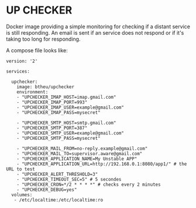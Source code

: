 
# UP CHECKER

Docker image providing a simple monitoring for checking if a distant service is still responding.
An email is sent if an service does not respond or if it's taking too long for responding.

A compose file looks like:

    version: '2'
    
    services:
    
      upchecker:
        image: btheu/upchecker
        environment:
        - "UPCHECKER_IMAP_HOST=imap.gmail.com"
        - "UPCHECKER_IMAP_PORT=993"
        - "UPCHECKER_IMAP_USER=example@gmail.com"
        - "UPCHECKER_IMAP_PASS=mysecret"
        
        - "UPCHECKER_SMTP_HOST=smtp.gmail.com"
        - "UPCHECKER_SMTP_PORT=387"
        - "UPCHECKER_SMTP_USER=example@gmail.com"
        - "UPCHECKER_SMTP_PASS=mysecret"
        
        - "UPCHECKER_MAIL_FROM=no-reply.example@gmail.com"
        - "UPCHECKER_MAIL_TO=supervisor.aware@gmail.com"
        - "UPCHECKER_APPLICATION_NAME=My Unstable APP"
        - "UPCHECKER_APPLICATION_URL=http://192.168.0.1:8080/app1/" # the URL to test
        - "UPCHECKER_ALERT_THRESHOLD=3"
        - "UPCHECKER_TIMEOUT_SEC=5" # 5 secondes
        - "UPCHECKER_CRON=*/2 * * * *" # checks every 2 minutes
        - "UPCHECKER_DEBUG=yes"
      volumes:
       - /etc/localtime:/etc/localtime:ro

